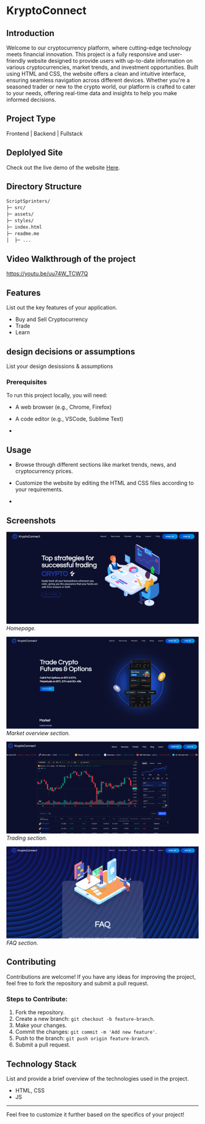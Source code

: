 
# KryptoConnect

## Introduction
Welcome to our cryptocurrency platform, where cutting-edge technology meets financial innovation. This project is a fully responsive and user-friendly website designed to provide users with up-to-date information on various cryptocurrencies, market trends, and investment opportunities. Built using HTML and CSS, the website offers a clean and intuitive interface, ensuring seamless navigation across different devices. Whether you're a seasoned trader or new to the crypto world, our platform is crafted to cater to your needs, offering real-time data and insights to help you make informed decisions.



## Project Type
Frontend | Backend | Fullstack



## Deplolyed Site
Check out the live demo of the website [Here](https://krypto-connect.netlify.app/).



## Directory Structure
```bash
ScriptSprinters/
├─ src/
├─ assets/
├─ styles/
├─ index.html
├─ readme.me
│  ├─ ...

```
## Video Walkthrough of the project
https://youtu.be/uu74W_TCW7Q


## Features
List out the key features of your application.

- Buy and Sell Cryptocurrency
- Trade
- Learn



## design decisions or assumptions
List your design desissions & assumptions



### Prerequisites

To run this project locally, you will need:

- A web browser (e.g., Chrome, Firefox)
- A code editor (e.g., VSCode, Sublime Text)

- 


## Usage

- Browse through different sections like market trends, news, and cryptocurrency prices.
- Customize the website by editing the HTML and CSS files according to your requirements.

- 


## Screenshots

![Homepage](/sc/Home.png)
*Homepage.*

![Market Overview](/sc/Market.png)
*Market overview section.*

![Trading View](/sc/Bitcoin.png)
*Trading section.*

![FAQ](/sc/FAQ.png)
*FAQ section.*


## Contributing

Contributions are welcome! If you have any ideas for improving the project, feel free to fork the repository and submit a pull request.

### Steps to Contribute:

1. Fork the repository.
2. Create a new branch: `git checkout -b feature-branch`.
3. Make your changes.
4. Commit the changes: `git commit -m 'Add new feature'`.
5. Push to the branch: `git push origin feature-branch`.
6. Submit a pull request.


## Technology Stack
List and provide a brief overview of the technologies used in the project.

- HTML, CSS
- JS

-------

Feel free to customize it further based on the specifics of your project!
